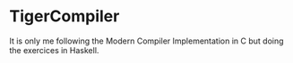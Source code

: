# TigerCompiler

It is only me following the Modern Compiler Implementation in C but doing the exercices in Haskell.
